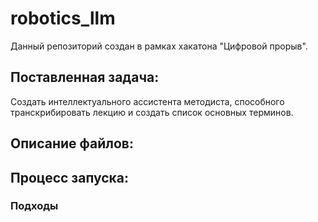 # robotics_llm

Данный репозиторий создан в рамках хакатона "Цифровой прорыв". 

## Поставленная задача:
Создать интеллектуального ассистента методиста, способного транскрибировать лекцию и создать список основных терминов.

## Описание файлов:


## Процесс запуска:


### Подходы

